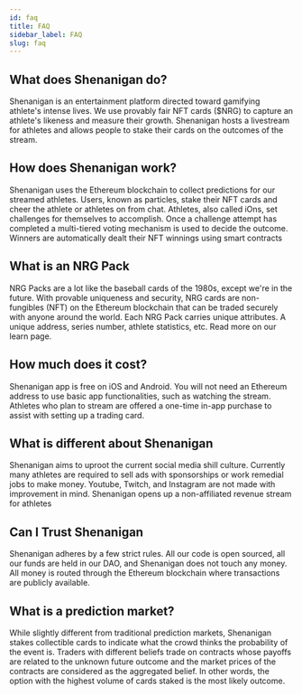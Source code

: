 ```yaml
---
id: faq
title: FAQ
sidebar_label: FAQ
slug: faq
---
```


## What does Shenanigan do?
Shenanigan is an entertainment platform directed toward gamifying athlete's intense lives. We use provably fair NFT cards ($NRG) to capture an athlete's likeness and measure their growth. Shenanigan hosts a livestream for athletes and allows people to stake their cards on the outcomes of the stream.

## How does Shenanigan work?
Shenanigan uses the Ethereum blockchain to collect predictions for our streamed athletes. Users, known as particles, stake their NFT cards and cheer the athlete or athletes on from chat. Athletes, also called iOns, set challenges for themselves to accomplish. Once a challenge attempt has completed a multi-tiered voting mechanism is used to decide the outcome. Winners are automatically dealt their NFT winnings using smart contracts


## What is an NRG Pack
NRG Packs are a lot like the baseball cards of the 1980s, except we're in the future. With provable uniqueness and security, NRG cards are non-fungibles (NFT) on the Ethereum blockchain that can be traded securely with anyone around the world. Each NRG Pack carries unique attributes. A unique address, series number, athlete statistics, etc. Read more on our learn page.


## How much does it cost?
Shenanigan app is free on iOS and Android. You will not need an Ethereum address to use basic app functionalities, such as watching the stream. Athletes who plan to stream are offered a one-time in-app purchase to assist with setting up a trading card.


## What is different about Shenanigan
Shenanigan aims to uproot the current social media shill culture. Currently many athletes are required to sell ads with sponsorships or work remedial jobs to make money. Youtube, Twitch, and Instagram are not made with improvement in mind. Shenanigan opens up a non-affiliated revenue stream for athletes

## Can I Trust Shenanigan
Shenanigan adheres by a few strict rules. All our code is open sourced, all our funds are held in our DAO, and Shenanigan does not touch any money. All money is routed through the Ethereum blockchain where transactions are publicly available.

## What is a prediction market?
While slightly different from traditional prediction markets, Shenanigan stakes collectible cards to indicate what the crowd thinks the probability of the event is. Traders with different beliefs trade on contracts whose payoffs are related to the unknown future outcome and the market prices of the contracts are considered as the aggregated belief. In other words, the option with the highest volume of cards staked is the most likely outcome.